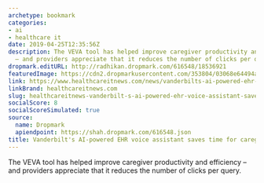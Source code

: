 ```yaml
---
archetype: bookmark
categories:
- ai
- healthcare it
date: 2019-04-25T12:35:56Z
description: The VEVA tool has helped improve caregiver productivity and efficiency
  – and providers appreciate that it reduces the number of clicks per query.
dropmark.editURL: http://radhikan.dropmark.com/616548/18536921
featuredImage: https://cdn2.dropmarkusercontent.com/353804/03068e64494ab0f12167a183fab31c5b285f8985d703afd65c53f940d17905c3/thumbnail/042219VanderbiltUniversityMedicalCenter712.jpg?Expires=1557430062&Signature=Ghe7TPvyYrI8k-uQ0Jem6DyP83x8mMjJ8V7MG76cNF7rovpYQn2r0EsteOBWG-yS6Xk0pnPDtw-4HAUIkO3vlgrqbRwLq8VfnxjDfa-~70-Nm5tJKrl63-uuH8Yglx5x~onRcgmZCXpywU0njpLHT~Po2Shx1GYaQ3TiCajl~hg8XjzhrTxnPi1HwwP~2FL-9kHKj2zDJAT-Yve~zROlB2MnlOsqVqmkf~7RQ33idUxnk8zryCycvz~mLMa8nBE2~ve~w2MwoAM~D1CgzN-L0VqTxJmP-tCR3O20OcWNKGkVGIurppTeC7UA0~5yyarhBcu3-KWr8swkp90ITuESSg__&Key-Pair-Id=APKAITQYWVEN757ZA4KQ
link: https://www.healthcareitnews.com/news/vanderbilts-ai-powered-ehr-voice-assistant-saves-time-caregivers
linkBrand: healthcareitnews.com
slug: healthcareitnews-vanderbilt-s-ai-powered-ehr-voice-assistant-saves-time-for-caregivers
socialScore: 8
socialScoreSimulated: true
source:
  name: Dropmark
  apiendpoint: https://shah.dropmark.com/616548.json
title: Vanderbilt's AI-powered EHR voice assistant saves time for caregivers
---
```

The VEVA tool has helped improve caregiver productivity and efficiency – and providers appreciate that it reduces the number of clicks per query.